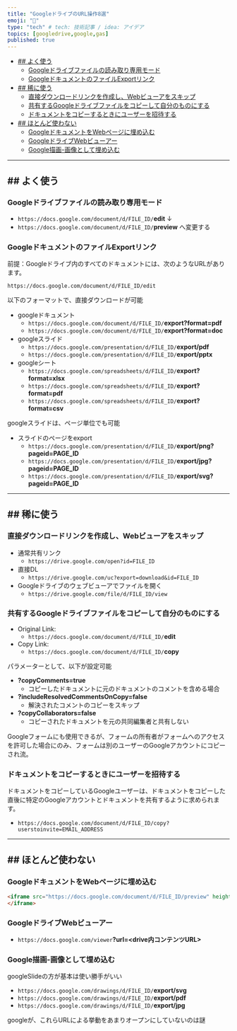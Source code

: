 ```yaml
---
title: "GoogleドライブのURL操作8選"
emoji: "🕌"
type: "tech" # tech: 技術記事 / idea: アイデア
topics: [googledrive,google,gas]
published: true
---
```


- [## よく使う](#-よく使う)
  - [Googleドライブファイルの読み取り専用モード](#googleドライブファイルの読み取り専用モード)
  - [GoogleドキュメントのファイルExportリンク](#googleドキュメントのファイルexportリンク)
- [## 稀に使う](#-稀に使う)
  - [直接ダウンロードリンクを作成し、Webビューアをスキップ](#直接ダウンロードリンクを作成しwebビューアをスキップ)
  - [共有するGoogleドライブファイルをコピーして自分のものにする](#共有するgoogleドライブファイルをコピーして自分のものにする)
  - [ドキュメントをコピーするときにユーザーを招待する](#ドキュメントをコピーするときにユーザーを招待する)
- [## ほとんど使わない](#-ほとんど使わない)
  - [GoogleドキュメントをWebページに埋め込む](#googleドキュメントをwebページに埋め込む)
  - [GoogleドライブWebビューアー](#googleドライブwebビューアー)
  - [Google描画-画像として埋め込む](#google描画-画像として埋め込む)

------

## ## よく使う

### Googleドライブファイルの読み取り専用モード

- `https://docs.google.com/document/d/FILE_ID/`**edit**
    ↓
- `https://docs.google.com/document/d/FILE_ID/`**preview**
    へ変更する

### GoogleドキュメントのファイルExportリンク

前提：Googleドライブ内のすべてのドキュメントには、次のようなURLがあります。

`https://docs.google.com/document/d/FILE_ID/edit`

以下のフォーマットで、直接ダウンロードが可能

- googleドキュメント
  - `https://docs.google.com/document/d/FILE_ID/`**export?format=pdf**
  - `https://docs.google.com/document/d/FILE_ID/`**export?format=doc**
- googleスライド
  - `https://docs.google.com/presentation/d/FILE_ID/`**export/pdf**
  - `https://docs.google.com/presentation/d/FILE_ID/`**export/pptx**
- googleシート
  - `https://docs.google.com/spreadsheets/d/FILE_ID/`**export?format=xlsx**
  - `https://docs.google.com/spreadsheets/d/FILE_ID/`**export?format=pdf**
  - `https://docs.google.com/spreadsheets/d/FILE_ID/`**export?format=csv**

googleスライドは、ページ単位でも可能

- スライドのページをexport
  - `https://docs.google.com/presentation/d/FILE_ID/`**export/png?pageid=PAGE_ID**
  - `https://docs.google.com/presentation/d/FILE_ID/`**export/jpg?pageid=PAGE_ID**
  - `https://docs.google.com/presentation/d/FILE_ID/`**export/svg?pageid=PAGE_ID**

------

## ## 稀に使う

### 直接ダウンロードリンクを作成し、Webビューアをスキップ

- 通常共有リンク
  - `https://drive.google.com/open?id=FILE_ID`
- 直接DL
  - `https://drive.google.com/uc?export=download&id=FILE_ID`
- Googleドライブのウェブビューアでファイルを開く
  - `https://drive.google.com/file/d/FILE_ID/view`

### 共有するGoogleドライブファイルをコピーして自分のものにする

- Original Link:
  - `https://docs.google.com/document/d/FILE_ID/`**edit**
- Copy Link:
  - `https://docs.google.com/document/d/FILE_ID/`**copy**

パラメーターとして、以下が設定可能

- **?copyComments=true**
  - コピーしたドキュメントに元のドキュメントのコメントを含める場合
- **?includeResolvedCommentsOnCopy=false**
  - 解決されたコメントのコピーをスキップ
- **?copyCollaborators=false**
  - コピーされたドキュメントを元の共同編集者と共有しない

Googleフォームにも使用できるが、フォームの所有者がフォームへのアクセスを許可した場合にのみ、フォームは別のユーザーのGoogleアカウントにコピーされ流。

### ドキュメントをコピーするときにユーザーを招待する

ドキュメントをコピーしているGoogleユーザーは、ドキュメントをコピーした直後に特定のGoogleアカウントとドキュメントを共有するように求められます。

- `https://docs.google.com/document/d/FILE_ID/copy?userstoinvite=EMAIL_ADDRESS`

------

## ## ほとんど使わない

### GoogleドキュメントをWebページに埋め込む

```html
<iframe src="https://docs.google.com/document/d/FILE_ID/preview" height="600px" width=“800px" allowfullscreen>
</iframe>
```

### GoogleドライブWebビューアー

- `https://docs.google.com/viewer`**?url=<drive内コンテンツURL>**

### Google描画-画像として埋め込む

googleSlideの方が基本は使い勝手がいい

- `https://docs.google.com/drawings/d/FILE_ID/`**export/svg**
- `https://docs.google.com/drawings/d/FILE_ID/`**export/pdf**
- `https://docs.google.com/drawings/d/FILE_ID/`**export/jpg**

googleが、これらURLによる挙動をあまりオープンにしていないのは謎
